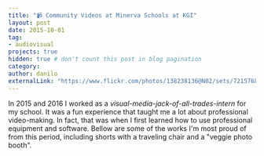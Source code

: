 ```yaml
---
title: "📹 Community Videos at Minerva Schools at KGI"
layout: post
date: 2015-10-01
tag:
- audiovisual
projects: true
hidden: true # don't count this post in blog pagination
category:
author: danilo
externalLink: "https://www.flickr.com/photos/138238136@N02/sets/72157689336252574/"
---
```


In 2015 and 2016 I worked as a *visual-media-jack-of-all-trades-intern* for my school. It was a fun experience that taught me a lot about professional video-making. In fact, that was when I first learned how to use professional equipment and software. Bellow are some of the works I'm most proud of from this period, including shorts with a traveling chair and a "veggie photo booth".
